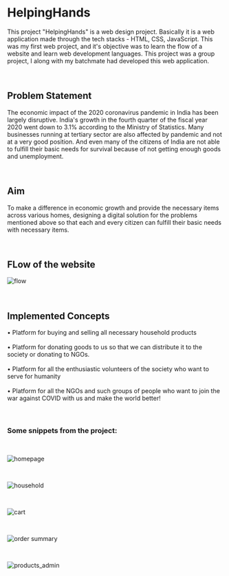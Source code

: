 # HelpingHands
This project "HelpingHands" is a web design project. Basically it is a web application made through the tech stacks - HTML, CSS, JavaScript. This was my first web project, and it's objective was to learn the flow of a website and learn web development languages. This project was a group project, I along with my batchmate had developed this web application.

<br />

## Problem Statement

The economic impact of the 2020 coronavirus pandemic in India has been largely disruptive. 
India's growth in the fourth quarter of the fiscal year 2020 went down to 3.1% according to the 
Ministry of Statistics. Many businesses running at tertiary sector are also affected by pandemic 
and not at a very good position. And even many of the citizens of India are not able to fulfill their 
basic needs for survival because of not getting enough goods and unemployment.

<br />

## Aim

To make a difference in economic growth and provide the necessary items across various homes, 
designing a digital solution for the problems mentioned above so that each and every citizen can 
fulfill their basic needs with necessary items.

<br />

## FLow of the website

![flow](https://user-images.githubusercontent.com/56120520/188315616-08f7bd0c-ba27-4d27-92cc-05c2690afedd.PNG)

<br />

## Implemented Concepts

• Platform for buying and selling all necessary household products <br /><br />
• Platform for donating goods to us so that we can distribute it to the society or donating to NGOs. <br /><br />
• Platform for all the enthusiastic volunteers of the society who want to serve for humanity <br /><br />
• Platform for all the NGOs and such groups of people who want to join the war against COVID 
with us and make the world better! <br /><br />
<br />

### Some snippets from the project:
<br />

![homepage](https://user-images.githubusercontent.com/56120520/188315601-534e2918-d7ec-42e7-8972-c4923475276a.PNG)

<br />

![household](https://user-images.githubusercontent.com/56120520/188315563-f4513476-c587-4636-86cc-f08fac038c88.PNG)

<br />

![cart](https://user-images.githubusercontent.com/56120520/188315583-c4a1efe2-b6c9-4fe0-afe2-80c90c026672.PNG)

<br />

![order summary](https://user-images.githubusercontent.com/56120520/188315569-2afeb003-6986-47bb-b227-bd0f91450638.PNG)

<br />

![products_admin](https://user-images.githubusercontent.com/56120520/188315575-ec73e2db-2a2e-46b1-90f2-05e447010b5d.PNG)
